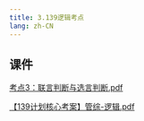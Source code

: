 ```yaml
---
title: 3.139逻辑考点
lang: zh-CN
---
```



## 课件
[考点3：联言判断与选言判断.pdf](..%2F..%2Fpublic%2Flogic%2F3.%E9%80%BB%E8%BE%91-139%E5%88%86%2F3.139%E9%80%BB%E8%BE%91%E8%80%83%E7%82%B9%2F%E8%80%83%E7%82%B93%EF%BC%9A%E8%81%94%E8%A8%80%E5%88%A4%E6%96%AD%E4%B8%8E%E9%80%89%E8%A8%80%E5%88%A4%E6%96%AD.pdf)

[【139计划核心考案】管综-逻辑.pdf](..%2F..%2Fpublic%2Flogic%2F3.%E9%80%BB%E8%BE%91-139%E5%88%86%2F%E3%80%90139%E8%AE%A1%E5%88%92%E6%A0%B8%E5%BF%83%E8%80%83%E6%A1%88%E3%80%91%E7%AE%A1%E7%BB%BC-%E9%80%BB%E8%BE%91.pdf)



